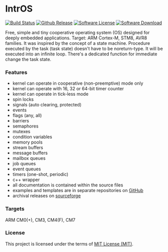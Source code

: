 # IntrOS
  [![Build Status](https://travis-ci.org/stateos/IntrOS.svg)](https://travis-ci.org/stateos/IntrOS)
  [![Github Release](https://img.shields.io/github/release/stateos/IntrOS.svg)](https://github.com/stateos/IntrOS/releases)
  [![Software License](https://img.shields.io/github/license/stateos/IntrOS.svg)](https://opensource.org/licenses/MIT)
  [![Software Download](https://img.shields.io/sourceforge/dt/intros.stateos.p.svg)](https://sourceforge.net/projects/intros.stateos.p/files/latest/download)

Free, simple and tiny cooperative operating system (OS) designed for deeply embedded applications.
Target: ARM Cortex-M, STM8, AVR8 families.
It was inspired by the concept of a state machine.
Procedure executed by the task (task state) doesn't have to be noreturn-type.
It will be executed into an infinite loop.
There's a dedicated function for immediate change the task state.

### Features

- kernel can operate in cooperative (non-preemptive) mode only
- kernel can operate with 16, 32 or 64-bit timer counter
- kernel can operate in tick-less mode
- spin locks
- signals (auto clearing, protected)
- events
- flags (any, all)
- barriers
- semaphores
- mutexes
- condition variables
- memory pools
- stream buffers
- message buffers
- mailbox queues
- job queues
- event queues
- timers (one-shot, periodic)
- c++ wrapper
- all documentation is contained within the source files
- examples and templates are in separate repositories on [GitHub](https://github.com/stateos)
- archival releases on [sourceforge](https://sourceforge.net/projects/intros.stateos.p)

### Targets

ARM CM0(+), CM3, CM4(F), CM7

### License

This project is licensed under the terms of [MIT License (MIT)](https://opensource.org/licenses/MIT).
